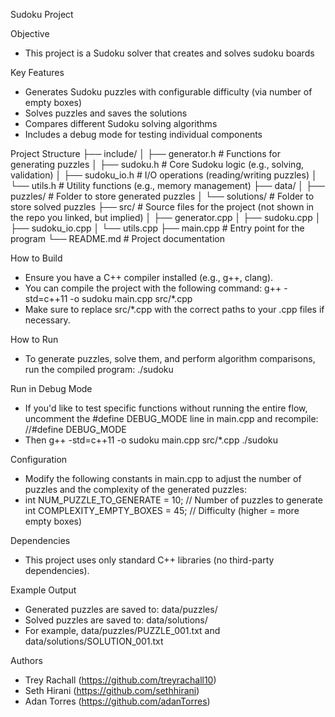 Sudoku Project

Objective
- This project is a Sudoku solver that creates and solves sudoku boards

Key Features
- Generates Sudoku puzzles with configurable difficulty (via number of empty boxes)
- Solves puzzles and saves the solutions
- Compares different Sudoku solving algorithms
- Includes a debug mode for testing individual components

Project Structure
├── include/
│   ├── generator.h          # Functions for generating puzzles
│   ├── sudoku.h            # Core Sudoku logic (e.g., solving, validation)
│   ├── sudoku_io.h         # I/O operations (reading/writing puzzles)
│   └── utils.h             # Utility functions (e.g., memory management)
├── data/
│   ├── puzzles/            # Folder to store generated puzzles
│   └── solutions/          # Folder to store solved puzzles
├── src/                    # Source files for the project (not shown in the repo you linked, but implied)
│   ├── generator.cpp
│   ├── sudoku.cpp
│   ├── sudoku_io.cpp
│   └── utils.cpp
├── main.cpp                # Entry point for the program
└── README.md               # Project documentation

How to Build
- Ensure you have a C++ compiler installed (e.g., g++, clang).
- You can compile the project with the following command: g++ -std=c++11 -o sudoku main.cpp src/*.cpp
- Make sure to replace src/*.cpp with the correct paths to your .cpp files if necessary.

How to Run
- To generate puzzles, solve them, and perform algorithm comparisons, run the compiled program: ./sudoku

Run in Debug Mode
- If you'd like to test specific functions without running the entire flow, uncomment the #define DEBUG_MODE line in main.cpp and recompile: //#define DEBUG_MODE
- Then g++ -std=c++11 -o sudoku main.cpp src/*.cpp
  ./sudoku

Configuration
- Modify the following constants in main.cpp to adjust the number of puzzles and the complexity of the generated puzzles:
- int NUM_PUZZLE_TO_GENERATE = 10;        // Number of puzzles to generate
  int COMPLEXITY_EMPTY_BOXES = 45;        // Difficulty (higher = more empty boxes)

Dependencies
- This project uses only standard C++ libraries (no third-party dependencies).

Example Output
- Generated puzzles are saved to: data/puzzles/
- Solved puzzles are saved to: data/solutions/
- For example, data/puzzles/PUZZLE_001.txt and data/solutions/SOLUTION_001.txt

Authors
- Trey Rachall (https://github.com/treyrachall10)
- Seth Hirani (https://github.com/sethhirani)
- Adan Torres (https://github.com/adanTorres)





